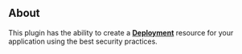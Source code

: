 ## About

This plugin has the ability to create a **[Deployment][deployment]** resource
for your application using the best security practices.

[deployment]: https://kubernetes.io/docs/concepts/workloads/controllers/deployment
